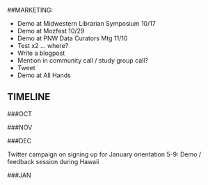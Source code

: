##MARKETING:

* Demo at Midwestern Librarian Symposium 10/17
* Demo at Mozfest 10/29
* Demo at PNW Data Curators Mtg 11/10
* Test x2 … where?
* Write a blogpost
* Mention in community call / study group call?
* Tweet
* Demo at All Hands

## TIMELINE

###OCT

###NOV

###DEC

Twitter campaign on signing up for January orientation
5-9: Demo / feedback session during Hawaii

###JAN

